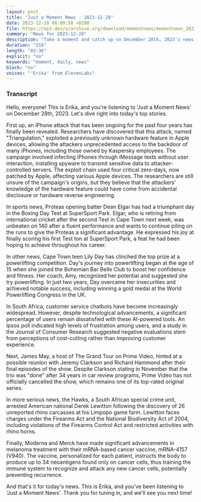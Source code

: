```yaml
---
layout: post
title: "Just a Moment News - 2023-12-28"
date: 2023-12-28 08:09:58 +0200
file: https://op3.dev/e/archive.org/download/momentnews/momentnews_2023-12-28.mp3
summary: "News for 2023-12-28"
description: "Take a moment and catch up on December 28th, 2023's news."
duration: "216"
length: "03:36"
explicit: "no"
keywords: "moment, daily, news"
block: "no"
voices: "'Erika' from ElevenLabs"
---
```


### Transcript

Hello, everyone! This is Erika, and you're listening to 'Just a Moment News' on December 28th, 2023. Let's dive right into today's top stories.

First up, an iPhone attack that has been ongoing for the past four years has finally been revealed. Researchers have discovered that this attack, named "Triangulation," exploited a previously unknown hardware feature in Apple devices, allowing the attackers unprecedented access to the backdoor of many iPhones, including those owned by Kaspersky employees. The campaign involved infecting iPhones through iMessage texts without user interaction, installing spyware to transmit sensitive data to attacker-controlled servers. The exploit chain used four critical zero-days, now patched by Apple, affecting various Apple devices. The researchers are still unsure of the campaign's origins, but they believe that the attackers' knowledge of the hardware feature could have come from accidental disclosure or hardware reverse engineering.

In sports news, Proteas opening batter Dean Elgar has had a triumphant day in the Boxing Day Test at SuperSport Park. Elgar, who is retiring from international cricket after the second Test in Cape Town next week, was unbeaten on 140 after a fluent performance and wants to continue piling on the runs to give the Proteas a significant advantage. He expressed his joy at finally scoring his first Test ton at SuperSport Park, a feat he had been hoping to achieve throughout his career.

In other news, Cape Town teen Lily Day has clinched the top prize at a powerlifting competition. Day's journey into powerlifting began at the age of 15 when she joined the Bohemian Bar Belle Club to boost her confidence and fitness. Her coach, Amy, recognized her potential and suggested she try powerlifting. In just two years, Day overcame her insecurities and achieved notable success, including winning a gold medal at the World Powerlifting Congress in the UK.

In South Africa, customer service chatbots have become increasingly widespread. However, despite technological advancements, a significant percentage of users remain dissatisfied with these AI-powered tools. An Ipsos poll indicated high levels of frustration among users, and a study in the Journal of Consumer Research suggested negative evaluations stem from perceptions of cost-cutting rather than improving customer experience.

Next, James May, a host of The Grand Tour on Prime Video, hinted at a possible reunion with Jeremy Clarkson and Richard Hammond after their final episodes of the show. Despite Clarkson stating in November that the trio was "done" after 34 years in car review programs, Prime Video has not officially cancelled the show, which remains one of its top-rated original series.

In more serious news, the Hawks, a South African special crime unit, arrested American national Derek Lewitton following the discovery of 26 unreported rhino carcasses at his Limpopo game farm. Lewitton faces charges under the Firearms Act and the National Biodiversity Act of 2004, including violations of the Firearms Control Act and restricted activities with rhino horns.

Finally, Moderna and Merck have made significant advancements in melanoma treatment with their mRNA-based cancer vaccine, mRNA-4157 (V940). The vaccine, personalized for each patient, instructs the body to produce up to 34 neoantigens found only on cancer cells, thus training the immune system to recognize and attack any new cancer cells, potentially preventing recurrence.

And that's it for today's news. This is Erika, and you've been listening to 'Just a Moment News'. Thank you for tuning in, and we'll see you next time!

